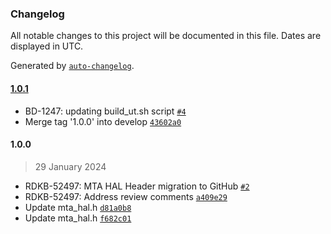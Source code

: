 ### Changelog

All notable changes to this project will be documented in this file. Dates are displayed in UTC.

Generated by [`auto-changelog`](https://github.com/CookPete/auto-changelog).

#### [1.0.1](https://github.com/rdkcentral/rdkb-halif-mta/compare/1.0.0...1.0.1)

- BD-1247: updating build_ut.sh script [`#4`](https://github.com/rdkcentral/rdkb-halif-mta/pull/4)
- Merge tag '1.0.0' into develop [`43602a0`](https://github.com/rdkcentral/rdkb-halif-mta/commit/43602a0de0e80b9839bcee67dab05e8048671264)

#### 1.0.0

> 29 January 2024

- RDKB-52497: MTA HAL Header migration to GitHub [`#2`](https://github.com/rdkcentral/rdkb-halif-mta/pull/2)
- RDKB-52497: Address review comments [`a409e29`](https://github.com/rdkcentral/rdkb-halif-mta/commit/a409e2915108dbfe265cdcf755f6cd708dfb6320)
- Update mta_hal.h [`d81a0b8`](https://github.com/rdkcentral/rdkb-halif-mta/commit/d81a0b84d7c9456d4cce68b9d9de155e2435c003)
- Update mta_hal.h [`f682c01`](https://github.com/rdkcentral/rdkb-halif-mta/commit/f682c01eea4531f6182edd9b47daffe6ca6a7628)
